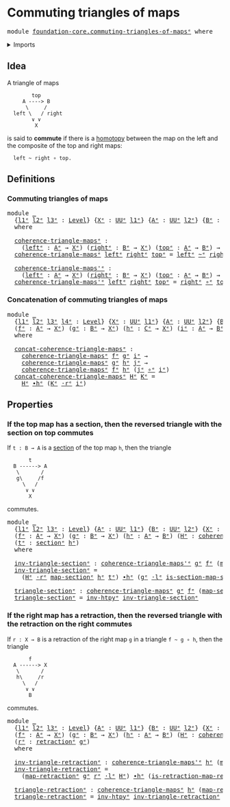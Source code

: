 # Commuting triangles of maps

<pre class="Agda"><a id="40" class="Keyword">module</a> <a id="47" href="foundation-core.commuting-triangles-of-maps%25E1%25B5%2589.html" class="Module">foundation-core.commuting-triangles-of-mapsᵉ</a> <a id="92" class="Keyword">where</a>
</pre>
<details><summary>Imports</summary>

<pre class="Agda"><a id="148" class="Keyword">open</a> <a id="153" class="Keyword">import</a> <a id="160" href="foundation.universe-levels%25E1%25B5%2589.html" class="Module">foundation.universe-levelsᵉ</a>
<a id="188" class="Keyword">open</a> <a id="193" class="Keyword">import</a> <a id="200" href="foundation.whiskering-homotopies-composition%25E1%25B5%2589.html" class="Module">foundation.whiskering-homotopies-compositionᵉ</a>

<a id="247" class="Keyword">open</a> <a id="252" class="Keyword">import</a> <a id="259" href="foundation-core.function-types%25E1%25B5%2589.html" class="Module">foundation-core.function-typesᵉ</a>
<a id="291" class="Keyword">open</a> <a id="296" class="Keyword">import</a> <a id="303" href="foundation-core.homotopies%25E1%25B5%2589.html" class="Module">foundation-core.homotopiesᵉ</a>
<a id="331" class="Keyword">open</a> <a id="336" class="Keyword">import</a> <a id="343" href="foundation-core.retractions%25E1%25B5%2589.html" class="Module">foundation-core.retractionsᵉ</a>
<a id="372" class="Keyword">open</a> <a id="377" class="Keyword">import</a> <a id="384" href="foundation-core.sections%25E1%25B5%2589.html" class="Module">foundation-core.sectionsᵉ</a>
</pre>
</details>

## Idea

A triangle of maps

```text
        top
     A ----> B
      \     /
  left \   / right
        ∨ ∨
         X
```

is said to **commute** if there is a [homotopy](foundation-core.homotopies.md)
between the map on the left and the composite of the top and right maps:

```text
  left ~ right ∘ top.
```

## Definitions

### Commuting triangles of maps

<pre class="Agda"><a id="797" class="Keyword">module</a> <a id="804" href="foundation-core.commuting-triangles-of-maps%25E1%25B5%2589.html#804" class="Module">_</a>
  <a id="808" class="Symbol">{</a><a id="809" href="foundation-core.commuting-triangles-of-maps%25E1%25B5%2589.html#809" class="Bound">l1ᵉ</a> <a id="813" href="foundation-core.commuting-triangles-of-maps%25E1%25B5%2589.html#813" class="Bound">l2ᵉ</a> <a id="817" href="foundation-core.commuting-triangles-of-maps%25E1%25B5%2589.html#817" class="Bound">l3ᵉ</a> <a id="821" class="Symbol">:</a> <a id="823" href="Agda.Primitive.html#742" class="Postulate">Level</a><a id="828" class="Symbol">}</a> <a id="830" class="Symbol">{</a><a id="831" href="foundation-core.commuting-triangles-of-maps%25E1%25B5%2589.html#831" class="Bound">Xᵉ</a> <a id="834" class="Symbol">:</a> <a id="836" href="Agda.Primitive.html#429" class="Primitive">UUᵉ</a> <a id="840" href="foundation-core.commuting-triangles-of-maps%25E1%25B5%2589.html#809" class="Bound">l1ᵉ</a><a id="843" class="Symbol">}</a> <a id="845" class="Symbol">{</a><a id="846" href="foundation-core.commuting-triangles-of-maps%25E1%25B5%2589.html#846" class="Bound">Aᵉ</a> <a id="849" class="Symbol">:</a> <a id="851" href="Agda.Primitive.html#429" class="Primitive">UUᵉ</a> <a id="855" href="foundation-core.commuting-triangles-of-maps%25E1%25B5%2589.html#813" class="Bound">l2ᵉ</a><a id="858" class="Symbol">}</a> <a id="860" class="Symbol">{</a><a id="861" href="foundation-core.commuting-triangles-of-maps%25E1%25B5%2589.html#861" class="Bound">Bᵉ</a> <a id="864" class="Symbol">:</a> <a id="866" href="Agda.Primitive.html#429" class="Primitive">UUᵉ</a> <a id="870" href="foundation-core.commuting-triangles-of-maps%25E1%25B5%2589.html#817" class="Bound">l3ᵉ</a><a id="873" class="Symbol">}</a>
  <a id="877" class="Keyword">where</a>

  <a id="886" href="foundation-core.commuting-triangles-of-maps%25E1%25B5%2589.html#886" class="Function">coherence-triangle-mapsᵉ</a> <a id="911" class="Symbol">:</a>
    <a id="917" class="Symbol">(</a><a id="918" href="foundation-core.commuting-triangles-of-maps%25E1%25B5%2589.html#918" class="Bound">leftᵉ</a> <a id="924" class="Symbol">:</a> <a id="926" href="foundation-core.commuting-triangles-of-maps%25E1%25B5%2589.html#846" class="Bound">Aᵉ</a> <a id="929" class="Symbol">→</a> <a id="931" href="foundation-core.commuting-triangles-of-maps%25E1%25B5%2589.html#831" class="Bound">Xᵉ</a><a id="933" class="Symbol">)</a> <a id="935" class="Symbol">(</a><a id="936" href="foundation-core.commuting-triangles-of-maps%25E1%25B5%2589.html#936" class="Bound">rightᵉ</a> <a id="943" class="Symbol">:</a> <a id="945" href="foundation-core.commuting-triangles-of-maps%25E1%25B5%2589.html#861" class="Bound">Bᵉ</a> <a id="948" class="Symbol">→</a> <a id="950" href="foundation-core.commuting-triangles-of-maps%25E1%25B5%2589.html#831" class="Bound">Xᵉ</a><a id="952" class="Symbol">)</a> <a id="954" class="Symbol">(</a><a id="955" href="foundation-core.commuting-triangles-of-maps%25E1%25B5%2589.html#955" class="Bound">topᵉ</a> <a id="960" class="Symbol">:</a> <a id="962" href="foundation-core.commuting-triangles-of-maps%25E1%25B5%2589.html#846" class="Bound">Aᵉ</a> <a id="965" class="Symbol">→</a> <a id="967" href="foundation-core.commuting-triangles-of-maps%25E1%25B5%2589.html#861" class="Bound">Bᵉ</a><a id="969" class="Symbol">)</a> <a id="971" class="Symbol">→</a> <a id="973" href="Agda.Primitive.html#429" class="Primitive">UUᵉ</a> <a id="977" class="Symbol">(</a><a id="978" href="foundation-core.commuting-triangles-of-maps%25E1%25B5%2589.html#809" class="Bound">l1ᵉ</a> <a id="982" href="Agda.Primitive.html#961" class="Primitive Operator">⊔</a> <a id="984" href="foundation-core.commuting-triangles-of-maps%25E1%25B5%2589.html#813" class="Bound">l2ᵉ</a><a id="987" class="Symbol">)</a>
  <a id="991" href="foundation-core.commuting-triangles-of-maps%25E1%25B5%2589.html#886" class="Function">coherence-triangle-mapsᵉ</a> <a id="1016" href="foundation-core.commuting-triangles-of-maps%25E1%25B5%2589.html#1016" class="Bound">leftᵉ</a> <a id="1022" href="foundation-core.commuting-triangles-of-maps%25E1%25B5%2589.html#1022" class="Bound">rightᵉ</a> <a id="1029" href="foundation-core.commuting-triangles-of-maps%25E1%25B5%2589.html#1029" class="Bound">topᵉ</a> <a id="1034" class="Symbol">=</a> <a id="1036" href="foundation-core.commuting-triangles-of-maps%25E1%25B5%2589.html#1016" class="Bound">leftᵉ</a> <a id="1042" href="foundation-core.homotopies%25E1%25B5%2589.html#2800" class="Function Operator">~ᵉ</a> <a id="1045" href="foundation-core.commuting-triangles-of-maps%25E1%25B5%2589.html#1022" class="Bound">rightᵉ</a> <a id="1052" href="foundation-core.function-types%25E1%25B5%2589.html#476" class="Function Operator">∘ᵉ</a> <a id="1055" href="foundation-core.commuting-triangles-of-maps%25E1%25B5%2589.html#1029" class="Bound">topᵉ</a>

  <a id="1063" href="foundation-core.commuting-triangles-of-maps%25E1%25B5%2589.html#1063" class="Function">coherence-triangle-maps&#39;ᵉ</a> <a id="1089" class="Symbol">:</a>
    <a id="1095" class="Symbol">(</a><a id="1096" href="foundation-core.commuting-triangles-of-maps%25E1%25B5%2589.html#1096" class="Bound">leftᵉ</a> <a id="1102" class="Symbol">:</a> <a id="1104" href="foundation-core.commuting-triangles-of-maps%25E1%25B5%2589.html#846" class="Bound">Aᵉ</a> <a id="1107" class="Symbol">→</a> <a id="1109" href="foundation-core.commuting-triangles-of-maps%25E1%25B5%2589.html#831" class="Bound">Xᵉ</a><a id="1111" class="Symbol">)</a> <a id="1113" class="Symbol">(</a><a id="1114" href="foundation-core.commuting-triangles-of-maps%25E1%25B5%2589.html#1114" class="Bound">rightᵉ</a> <a id="1121" class="Symbol">:</a> <a id="1123" href="foundation-core.commuting-triangles-of-maps%25E1%25B5%2589.html#861" class="Bound">Bᵉ</a> <a id="1126" class="Symbol">→</a> <a id="1128" href="foundation-core.commuting-triangles-of-maps%25E1%25B5%2589.html#831" class="Bound">Xᵉ</a><a id="1130" class="Symbol">)</a> <a id="1132" class="Symbol">(</a><a id="1133" href="foundation-core.commuting-triangles-of-maps%25E1%25B5%2589.html#1133" class="Bound">topᵉ</a> <a id="1138" class="Symbol">:</a> <a id="1140" href="foundation-core.commuting-triangles-of-maps%25E1%25B5%2589.html#846" class="Bound">Aᵉ</a> <a id="1143" class="Symbol">→</a> <a id="1145" href="foundation-core.commuting-triangles-of-maps%25E1%25B5%2589.html#861" class="Bound">Bᵉ</a><a id="1147" class="Symbol">)</a> <a id="1149" class="Symbol">→</a> <a id="1151" href="Agda.Primitive.html#429" class="Primitive">UUᵉ</a> <a id="1155" class="Symbol">(</a><a id="1156" href="foundation-core.commuting-triangles-of-maps%25E1%25B5%2589.html#809" class="Bound">l1ᵉ</a> <a id="1160" href="Agda.Primitive.html#961" class="Primitive Operator">⊔</a> <a id="1162" href="foundation-core.commuting-triangles-of-maps%25E1%25B5%2589.html#813" class="Bound">l2ᵉ</a><a id="1165" class="Symbol">)</a>
  <a id="1169" href="foundation-core.commuting-triangles-of-maps%25E1%25B5%2589.html#1063" class="Function">coherence-triangle-maps&#39;ᵉ</a> <a id="1195" href="foundation-core.commuting-triangles-of-maps%25E1%25B5%2589.html#1195" class="Bound">leftᵉ</a> <a id="1201" href="foundation-core.commuting-triangles-of-maps%25E1%25B5%2589.html#1201" class="Bound">rightᵉ</a> <a id="1208" href="foundation-core.commuting-triangles-of-maps%25E1%25B5%2589.html#1208" class="Bound">topᵉ</a> <a id="1213" class="Symbol">=</a> <a id="1215" href="foundation-core.commuting-triangles-of-maps%25E1%25B5%2589.html#1201" class="Bound">rightᵉ</a> <a id="1222" href="foundation-core.function-types%25E1%25B5%2589.html#476" class="Function Operator">∘ᵉ</a> <a id="1225" href="foundation-core.commuting-triangles-of-maps%25E1%25B5%2589.html#1208" class="Bound">topᵉ</a> <a id="1230" href="foundation-core.homotopies%25E1%25B5%2589.html#2800" class="Function Operator">~ᵉ</a> <a id="1233" href="foundation-core.commuting-triangles-of-maps%25E1%25B5%2589.html#1195" class="Bound">leftᵉ</a>
</pre>
### Concatenation of commuting triangles of maps

<pre class="Agda"><a id="1302" class="Keyword">module</a> <a id="1309" href="foundation-core.commuting-triangles-of-maps%25E1%25B5%2589.html#1309" class="Module">_</a>
  <a id="1313" class="Symbol">{</a><a id="1314" href="foundation-core.commuting-triangles-of-maps%25E1%25B5%2589.html#1314" class="Bound">l1ᵉ</a> <a id="1318" href="foundation-core.commuting-triangles-of-maps%25E1%25B5%2589.html#1318" class="Bound">l2ᵉ</a> <a id="1322" href="foundation-core.commuting-triangles-of-maps%25E1%25B5%2589.html#1322" class="Bound">l3ᵉ</a> <a id="1326" href="foundation-core.commuting-triangles-of-maps%25E1%25B5%2589.html#1326" class="Bound">l4ᵉ</a> <a id="1330" class="Symbol">:</a> <a id="1332" href="Agda.Primitive.html#742" class="Postulate">Level</a><a id="1337" class="Symbol">}</a> <a id="1339" class="Symbol">{</a><a id="1340" href="foundation-core.commuting-triangles-of-maps%25E1%25B5%2589.html#1340" class="Bound">Xᵉ</a> <a id="1343" class="Symbol">:</a> <a id="1345" href="Agda.Primitive.html#429" class="Primitive">UUᵉ</a> <a id="1349" href="foundation-core.commuting-triangles-of-maps%25E1%25B5%2589.html#1314" class="Bound">l1ᵉ</a><a id="1352" class="Symbol">}</a> <a id="1354" class="Symbol">{</a><a id="1355" href="foundation-core.commuting-triangles-of-maps%25E1%25B5%2589.html#1355" class="Bound">Aᵉ</a> <a id="1358" class="Symbol">:</a> <a id="1360" href="Agda.Primitive.html#429" class="Primitive">UUᵉ</a> <a id="1364" href="foundation-core.commuting-triangles-of-maps%25E1%25B5%2589.html#1318" class="Bound">l2ᵉ</a><a id="1367" class="Symbol">}</a> <a id="1369" class="Symbol">{</a><a id="1370" href="foundation-core.commuting-triangles-of-maps%25E1%25B5%2589.html#1370" class="Bound">Bᵉ</a> <a id="1373" class="Symbol">:</a> <a id="1375" href="Agda.Primitive.html#429" class="Primitive">UUᵉ</a> <a id="1379" href="foundation-core.commuting-triangles-of-maps%25E1%25B5%2589.html#1322" class="Bound">l3ᵉ</a><a id="1382" class="Symbol">}</a> <a id="1384" class="Symbol">{</a><a id="1385" href="foundation-core.commuting-triangles-of-maps%25E1%25B5%2589.html#1385" class="Bound">Cᵉ</a> <a id="1388" class="Symbol">:</a> <a id="1390" href="Agda.Primitive.html#429" class="Primitive">UUᵉ</a> <a id="1394" href="foundation-core.commuting-triangles-of-maps%25E1%25B5%2589.html#1326" class="Bound">l4ᵉ</a><a id="1397" class="Symbol">}</a>
  <a id="1401" class="Symbol">(</a><a id="1402" href="foundation-core.commuting-triangles-of-maps%25E1%25B5%2589.html#1402" class="Bound">fᵉ</a> <a id="1405" class="Symbol">:</a> <a id="1407" href="foundation-core.commuting-triangles-of-maps%25E1%25B5%2589.html#1355" class="Bound">Aᵉ</a> <a id="1410" class="Symbol">→</a> <a id="1412" href="foundation-core.commuting-triangles-of-maps%25E1%25B5%2589.html#1340" class="Bound">Xᵉ</a><a id="1414" class="Symbol">)</a> <a id="1416" class="Symbol">(</a><a id="1417" href="foundation-core.commuting-triangles-of-maps%25E1%25B5%2589.html#1417" class="Bound">gᵉ</a> <a id="1420" class="Symbol">:</a> <a id="1422" href="foundation-core.commuting-triangles-of-maps%25E1%25B5%2589.html#1370" class="Bound">Bᵉ</a> <a id="1425" class="Symbol">→</a> <a id="1427" href="foundation-core.commuting-triangles-of-maps%25E1%25B5%2589.html#1340" class="Bound">Xᵉ</a><a id="1429" class="Symbol">)</a> <a id="1431" class="Symbol">(</a><a id="1432" href="foundation-core.commuting-triangles-of-maps%25E1%25B5%2589.html#1432" class="Bound">hᵉ</a> <a id="1435" class="Symbol">:</a> <a id="1437" href="foundation-core.commuting-triangles-of-maps%25E1%25B5%2589.html#1385" class="Bound">Cᵉ</a> <a id="1440" class="Symbol">→</a> <a id="1442" href="foundation-core.commuting-triangles-of-maps%25E1%25B5%2589.html#1340" class="Bound">Xᵉ</a><a id="1444" class="Symbol">)</a> <a id="1446" class="Symbol">(</a><a id="1447" href="foundation-core.commuting-triangles-of-maps%25E1%25B5%2589.html#1447" class="Bound">iᵉ</a> <a id="1450" class="Symbol">:</a> <a id="1452" href="foundation-core.commuting-triangles-of-maps%25E1%25B5%2589.html#1355" class="Bound">Aᵉ</a> <a id="1455" class="Symbol">→</a> <a id="1457" href="foundation-core.commuting-triangles-of-maps%25E1%25B5%2589.html#1370" class="Bound">Bᵉ</a><a id="1459" class="Symbol">)</a> <a id="1461" class="Symbol">(</a><a id="1462" href="foundation-core.commuting-triangles-of-maps%25E1%25B5%2589.html#1462" class="Bound">jᵉ</a> <a id="1465" class="Symbol">:</a> <a id="1467" href="foundation-core.commuting-triangles-of-maps%25E1%25B5%2589.html#1370" class="Bound">Bᵉ</a> <a id="1470" class="Symbol">→</a> <a id="1472" href="foundation-core.commuting-triangles-of-maps%25E1%25B5%2589.html#1385" class="Bound">Cᵉ</a><a id="1474" class="Symbol">)</a>
  <a id="1478" class="Keyword">where</a>

  <a id="1487" href="foundation-core.commuting-triangles-of-maps%25E1%25B5%2589.html#1487" class="Function">concat-coherence-triangle-mapsᵉ</a> <a id="1519" class="Symbol">:</a>
    <a id="1525" href="foundation-core.commuting-triangles-of-maps%25E1%25B5%2589.html#886" class="Function">coherence-triangle-mapsᵉ</a> <a id="1550" href="foundation-core.commuting-triangles-of-maps%25E1%25B5%2589.html#1402" class="Bound">fᵉ</a> <a id="1553" href="foundation-core.commuting-triangles-of-maps%25E1%25B5%2589.html#1417" class="Bound">gᵉ</a> <a id="1556" href="foundation-core.commuting-triangles-of-maps%25E1%25B5%2589.html#1447" class="Bound">iᵉ</a> <a id="1559" class="Symbol">→</a>
    <a id="1565" href="foundation-core.commuting-triangles-of-maps%25E1%25B5%2589.html#886" class="Function">coherence-triangle-mapsᵉ</a> <a id="1590" href="foundation-core.commuting-triangles-of-maps%25E1%25B5%2589.html#1417" class="Bound">gᵉ</a> <a id="1593" href="foundation-core.commuting-triangles-of-maps%25E1%25B5%2589.html#1432" class="Bound">hᵉ</a> <a id="1596" href="foundation-core.commuting-triangles-of-maps%25E1%25B5%2589.html#1462" class="Bound">jᵉ</a> <a id="1599" class="Symbol">→</a>
    <a id="1605" href="foundation-core.commuting-triangles-of-maps%25E1%25B5%2589.html#886" class="Function">coherence-triangle-mapsᵉ</a> <a id="1630" href="foundation-core.commuting-triangles-of-maps%25E1%25B5%2589.html#1402" class="Bound">fᵉ</a> <a id="1633" href="foundation-core.commuting-triangles-of-maps%25E1%25B5%2589.html#1432" class="Bound">hᵉ</a> <a id="1636" class="Symbol">(</a><a id="1637" href="foundation-core.commuting-triangles-of-maps%25E1%25B5%2589.html#1462" class="Bound">jᵉ</a> <a id="1640" href="foundation-core.function-types%25E1%25B5%2589.html#476" class="Function Operator">∘ᵉ</a> <a id="1643" href="foundation-core.commuting-triangles-of-maps%25E1%25B5%2589.html#1447" class="Bound">iᵉ</a><a id="1645" class="Symbol">)</a>
  <a id="1649" href="foundation-core.commuting-triangles-of-maps%25E1%25B5%2589.html#1487" class="Function">concat-coherence-triangle-mapsᵉ</a> <a id="1681" href="foundation-core.commuting-triangles-of-maps%25E1%25B5%2589.html#1681" class="Bound">Hᵉ</a> <a id="1684" href="foundation-core.commuting-triangles-of-maps%25E1%25B5%2589.html#1684" class="Bound">Kᵉ</a> <a id="1687" class="Symbol">=</a>
    <a id="1693" href="foundation-core.commuting-triangles-of-maps%25E1%25B5%2589.html#1681" class="Bound">Hᵉ</a> <a id="1696" href="foundation-core.homotopies%25E1%25B5%2589.html#3445" class="Function Operator">∙hᵉ</a> <a id="1700" class="Symbol">(</a><a id="1701" href="foundation-core.commuting-triangles-of-maps%25E1%25B5%2589.html#1684" class="Bound">Kᵉ</a> <a id="1704" href="foundation.whiskering-homotopies-composition%25E1%25B5%2589.html#2836" class="Function Operator">·rᵉ</a> <a id="1708" href="foundation-core.commuting-triangles-of-maps%25E1%25B5%2589.html#1447" class="Bound">iᵉ</a><a id="1710" class="Symbol">)</a>
</pre>
## Properties

### If the top map has a section, then the reversed triangle with the section on top commutes

If `t : B → A` is a [section](foundation-core.sections.md) of the top map `h`,
then the triangle

```text
       t
  B ------> A
   \       /
   g\     /f
     \   /
      ∨ ∨
       X
```

commutes.

<pre class="Agda"><a id="2036" class="Keyword">module</a> <a id="2043" href="foundation-core.commuting-triangles-of-maps%25E1%25B5%2589.html#2043" class="Module">_</a>
  <a id="2047" class="Symbol">{</a><a id="2048" href="foundation-core.commuting-triangles-of-maps%25E1%25B5%2589.html#2048" class="Bound">l1ᵉ</a> <a id="2052" href="foundation-core.commuting-triangles-of-maps%25E1%25B5%2589.html#2052" class="Bound">l2ᵉ</a> <a id="2056" href="foundation-core.commuting-triangles-of-maps%25E1%25B5%2589.html#2056" class="Bound">l3ᵉ</a> <a id="2060" class="Symbol">:</a> <a id="2062" href="Agda.Primitive.html#742" class="Postulate">Level</a><a id="2067" class="Symbol">}</a> <a id="2069" class="Symbol">{</a><a id="2070" href="foundation-core.commuting-triangles-of-maps%25E1%25B5%2589.html#2070" class="Bound">Aᵉ</a> <a id="2073" class="Symbol">:</a> <a id="2075" href="Agda.Primitive.html#429" class="Primitive">UUᵉ</a> <a id="2079" href="foundation-core.commuting-triangles-of-maps%25E1%25B5%2589.html#2048" class="Bound">l1ᵉ</a><a id="2082" class="Symbol">}</a> <a id="2084" class="Symbol">{</a><a id="2085" href="foundation-core.commuting-triangles-of-maps%25E1%25B5%2589.html#2085" class="Bound">Bᵉ</a> <a id="2088" class="Symbol">:</a> <a id="2090" href="Agda.Primitive.html#429" class="Primitive">UUᵉ</a> <a id="2094" href="foundation-core.commuting-triangles-of-maps%25E1%25B5%2589.html#2052" class="Bound">l2ᵉ</a><a id="2097" class="Symbol">}</a> <a id="2099" class="Symbol">{</a><a id="2100" href="foundation-core.commuting-triangles-of-maps%25E1%25B5%2589.html#2100" class="Bound">Xᵉ</a> <a id="2103" class="Symbol">:</a> <a id="2105" href="Agda.Primitive.html#429" class="Primitive">UUᵉ</a> <a id="2109" href="foundation-core.commuting-triangles-of-maps%25E1%25B5%2589.html#2056" class="Bound">l3ᵉ</a><a id="2112" class="Symbol">}</a>
  <a id="2116" class="Symbol">(</a><a id="2117" href="foundation-core.commuting-triangles-of-maps%25E1%25B5%2589.html#2117" class="Bound">fᵉ</a> <a id="2120" class="Symbol">:</a> <a id="2122" href="foundation-core.commuting-triangles-of-maps%25E1%25B5%2589.html#2070" class="Bound">Aᵉ</a> <a id="2125" class="Symbol">→</a> <a id="2127" href="foundation-core.commuting-triangles-of-maps%25E1%25B5%2589.html#2100" class="Bound">Xᵉ</a><a id="2129" class="Symbol">)</a> <a id="2131" class="Symbol">(</a><a id="2132" href="foundation-core.commuting-triangles-of-maps%25E1%25B5%2589.html#2132" class="Bound">gᵉ</a> <a id="2135" class="Symbol">:</a> <a id="2137" href="foundation-core.commuting-triangles-of-maps%25E1%25B5%2589.html#2085" class="Bound">Bᵉ</a> <a id="2140" class="Symbol">→</a> <a id="2142" href="foundation-core.commuting-triangles-of-maps%25E1%25B5%2589.html#2100" class="Bound">Xᵉ</a><a id="2144" class="Symbol">)</a> <a id="2146" class="Symbol">(</a><a id="2147" href="foundation-core.commuting-triangles-of-maps%25E1%25B5%2589.html#2147" class="Bound">hᵉ</a> <a id="2150" class="Symbol">:</a> <a id="2152" href="foundation-core.commuting-triangles-of-maps%25E1%25B5%2589.html#2070" class="Bound">Aᵉ</a> <a id="2155" class="Symbol">→</a> <a id="2157" href="foundation-core.commuting-triangles-of-maps%25E1%25B5%2589.html#2085" class="Bound">Bᵉ</a><a id="2159" class="Symbol">)</a> <a id="2161" class="Symbol">(</a><a id="2162" href="foundation-core.commuting-triangles-of-maps%25E1%25B5%2589.html#2162" class="Bound">Hᵉ</a> <a id="2165" class="Symbol">:</a> <a id="2167" href="foundation-core.commuting-triangles-of-maps%25E1%25B5%2589.html#886" class="Function">coherence-triangle-mapsᵉ</a> <a id="2192" href="foundation-core.commuting-triangles-of-maps%25E1%25B5%2589.html#2117" class="Bound">fᵉ</a> <a id="2195" href="foundation-core.commuting-triangles-of-maps%25E1%25B5%2589.html#2132" class="Bound">gᵉ</a> <a id="2198" href="foundation-core.commuting-triangles-of-maps%25E1%25B5%2589.html#2147" class="Bound">hᵉ</a><a id="2200" class="Symbol">)</a>
  <a id="2204" class="Symbol">(</a><a id="2205" href="foundation-core.commuting-triangles-of-maps%25E1%25B5%2589.html#2205" class="Bound">tᵉ</a> <a id="2208" class="Symbol">:</a> <a id="2210" href="foundation-core.sections%25E1%25B5%2589.html#1413" class="Function">sectionᵉ</a> <a id="2219" href="foundation-core.commuting-triangles-of-maps%25E1%25B5%2589.html#2147" class="Bound">hᵉ</a><a id="2221" class="Symbol">)</a>
  <a id="2225" class="Keyword">where</a>

  <a id="2234" href="foundation-core.commuting-triangles-of-maps%25E1%25B5%2589.html#2234" class="Function">inv-triangle-sectionᵉ</a> <a id="2256" class="Symbol">:</a> <a id="2258" href="foundation-core.commuting-triangles-of-maps%25E1%25B5%2589.html#1063" class="Function">coherence-triangle-maps&#39;ᵉ</a> <a id="2284" href="foundation-core.commuting-triangles-of-maps%25E1%25B5%2589.html#2132" class="Bound">gᵉ</a> <a id="2287" href="foundation-core.commuting-triangles-of-maps%25E1%25B5%2589.html#2117" class="Bound">fᵉ</a> <a id="2290" class="Symbol">(</a><a id="2291" href="foundation-core.sections%25E1%25B5%2589.html#1486" class="Function">map-sectionᵉ</a> <a id="2304" href="foundation-core.commuting-triangles-of-maps%25E1%25B5%2589.html#2147" class="Bound">hᵉ</a> <a id="2307" href="foundation-core.commuting-triangles-of-maps%25E1%25B5%2589.html#2205" class="Bound">tᵉ</a><a id="2309" class="Symbol">)</a>
  <a id="2313" href="foundation-core.commuting-triangles-of-maps%25E1%25B5%2589.html#2234" class="Function">inv-triangle-sectionᵉ</a> <a id="2335" class="Symbol">=</a>
    <a id="2341" class="Symbol">(</a><a id="2342" href="foundation-core.commuting-triangles-of-maps%25E1%25B5%2589.html#2162" class="Bound">Hᵉ</a> <a id="2345" href="foundation.whiskering-homotopies-composition%25E1%25B5%2589.html#2836" class="Function Operator">·rᵉ</a> <a id="2349" href="foundation-core.sections%25E1%25B5%2589.html#1486" class="Function">map-sectionᵉ</a> <a id="2362" href="foundation-core.commuting-triangles-of-maps%25E1%25B5%2589.html#2147" class="Bound">hᵉ</a> <a id="2365" href="foundation-core.commuting-triangles-of-maps%25E1%25B5%2589.html#2205" class="Bound">tᵉ</a><a id="2367" class="Symbol">)</a> <a id="2369" href="foundation-core.homotopies%25E1%25B5%2589.html#3445" class="Function Operator">∙hᵉ</a> <a id="2373" class="Symbol">(</a><a id="2374" href="foundation-core.commuting-triangles-of-maps%25E1%25B5%2589.html#2132" class="Bound">gᵉ</a> <a id="2377" href="foundation.whiskering-homotopies-composition%25E1%25B5%2589.html#2417" class="Function Operator">·lᵉ</a> <a id="2381" href="foundation-core.sections%25E1%25B5%2589.html#1545" class="Function">is-section-map-sectionᵉ</a> <a id="2405" href="foundation-core.commuting-triangles-of-maps%25E1%25B5%2589.html#2147" class="Bound">hᵉ</a> <a id="2408" href="foundation-core.commuting-triangles-of-maps%25E1%25B5%2589.html#2205" class="Bound">tᵉ</a><a id="2410" class="Symbol">)</a>

  <a id="2415" href="foundation-core.commuting-triangles-of-maps%25E1%25B5%2589.html#2415" class="Function">triangle-sectionᵉ</a> <a id="2433" class="Symbol">:</a> <a id="2435" href="foundation-core.commuting-triangles-of-maps%25E1%25B5%2589.html#886" class="Function">coherence-triangle-mapsᵉ</a> <a id="2460" href="foundation-core.commuting-triangles-of-maps%25E1%25B5%2589.html#2132" class="Bound">gᵉ</a> <a id="2463" href="foundation-core.commuting-triangles-of-maps%25E1%25B5%2589.html#2117" class="Bound">fᵉ</a> <a id="2466" class="Symbol">(</a><a id="2467" href="foundation-core.sections%25E1%25B5%2589.html#1486" class="Function">map-sectionᵉ</a> <a id="2480" href="foundation-core.commuting-triangles-of-maps%25E1%25B5%2589.html#2147" class="Bound">hᵉ</a> <a id="2483" href="foundation-core.commuting-triangles-of-maps%25E1%25B5%2589.html#2205" class="Bound">tᵉ</a><a id="2485" class="Symbol">)</a>
  <a id="2489" href="foundation-core.commuting-triangles-of-maps%25E1%25B5%2589.html#2415" class="Function">triangle-sectionᵉ</a> <a id="2507" class="Symbol">=</a> <a id="2509" href="foundation-core.homotopies%25E1%25B5%2589.html#3214" class="Function">inv-htpyᵉ</a> <a id="2519" href="foundation-core.commuting-triangles-of-maps%25E1%25B5%2589.html#2234" class="Function">inv-triangle-sectionᵉ</a>
</pre>
### If the right map has a retraction, then the reversed triangle with the retraction on the right commutes

If `r : X → B` is a retraction of the right map `g` in a triangle `f ~ g ∘ h`,
then the triangle

```text
       f
  A ------> X
   \       /
   h\     /r
     \   /
      ∨ ∨
       B
```

commutes.

<pre class="Agda"><a id="2864" class="Keyword">module</a> <a id="2871" href="foundation-core.commuting-triangles-of-maps%25E1%25B5%2589.html#2871" class="Module">_</a>
  <a id="2875" class="Symbol">{</a><a id="2876" href="foundation-core.commuting-triangles-of-maps%25E1%25B5%2589.html#2876" class="Bound">l1ᵉ</a> <a id="2880" href="foundation-core.commuting-triangles-of-maps%25E1%25B5%2589.html#2880" class="Bound">l2ᵉ</a> <a id="2884" href="foundation-core.commuting-triangles-of-maps%25E1%25B5%2589.html#2884" class="Bound">l3ᵉ</a> <a id="2888" class="Symbol">:</a> <a id="2890" href="Agda.Primitive.html#742" class="Postulate">Level</a><a id="2895" class="Symbol">}</a> <a id="2897" class="Symbol">{</a><a id="2898" href="foundation-core.commuting-triangles-of-maps%25E1%25B5%2589.html#2898" class="Bound">Aᵉ</a> <a id="2901" class="Symbol">:</a> <a id="2903" href="Agda.Primitive.html#429" class="Primitive">UUᵉ</a> <a id="2907" href="foundation-core.commuting-triangles-of-maps%25E1%25B5%2589.html#2876" class="Bound">l1ᵉ</a><a id="2910" class="Symbol">}</a> <a id="2912" class="Symbol">{</a><a id="2913" href="foundation-core.commuting-triangles-of-maps%25E1%25B5%2589.html#2913" class="Bound">Bᵉ</a> <a id="2916" class="Symbol">:</a> <a id="2918" href="Agda.Primitive.html#429" class="Primitive">UUᵉ</a> <a id="2922" href="foundation-core.commuting-triangles-of-maps%25E1%25B5%2589.html#2880" class="Bound">l2ᵉ</a><a id="2925" class="Symbol">}</a> <a id="2927" class="Symbol">{</a><a id="2928" href="foundation-core.commuting-triangles-of-maps%25E1%25B5%2589.html#2928" class="Bound">Xᵉ</a> <a id="2931" class="Symbol">:</a> <a id="2933" href="Agda.Primitive.html#429" class="Primitive">UUᵉ</a> <a id="2937" href="foundation-core.commuting-triangles-of-maps%25E1%25B5%2589.html#2884" class="Bound">l3ᵉ</a><a id="2940" class="Symbol">}</a>
  <a id="2944" class="Symbol">(</a><a id="2945" href="foundation-core.commuting-triangles-of-maps%25E1%25B5%2589.html#2945" class="Bound">fᵉ</a> <a id="2948" class="Symbol">:</a> <a id="2950" href="foundation-core.commuting-triangles-of-maps%25E1%25B5%2589.html#2898" class="Bound">Aᵉ</a> <a id="2953" class="Symbol">→</a> <a id="2955" href="foundation-core.commuting-triangles-of-maps%25E1%25B5%2589.html#2928" class="Bound">Xᵉ</a><a id="2957" class="Symbol">)</a> <a id="2959" class="Symbol">(</a><a id="2960" href="foundation-core.commuting-triangles-of-maps%25E1%25B5%2589.html#2960" class="Bound">gᵉ</a> <a id="2963" class="Symbol">:</a> <a id="2965" href="foundation-core.commuting-triangles-of-maps%25E1%25B5%2589.html#2913" class="Bound">Bᵉ</a> <a id="2968" class="Symbol">→</a> <a id="2970" href="foundation-core.commuting-triangles-of-maps%25E1%25B5%2589.html#2928" class="Bound">Xᵉ</a><a id="2972" class="Symbol">)</a> <a id="2974" class="Symbol">(</a><a id="2975" href="foundation-core.commuting-triangles-of-maps%25E1%25B5%2589.html#2975" class="Bound">hᵉ</a> <a id="2978" class="Symbol">:</a> <a id="2980" href="foundation-core.commuting-triangles-of-maps%25E1%25B5%2589.html#2898" class="Bound">Aᵉ</a> <a id="2983" class="Symbol">→</a> <a id="2985" href="foundation-core.commuting-triangles-of-maps%25E1%25B5%2589.html#2913" class="Bound">Bᵉ</a><a id="2987" class="Symbol">)</a> <a id="2989" class="Symbol">(</a><a id="2990" href="foundation-core.commuting-triangles-of-maps%25E1%25B5%2589.html#2990" class="Bound">Hᵉ</a> <a id="2993" class="Symbol">:</a> <a id="2995" href="foundation-core.commuting-triangles-of-maps%25E1%25B5%2589.html#886" class="Function">coherence-triangle-mapsᵉ</a> <a id="3020" href="foundation-core.commuting-triangles-of-maps%25E1%25B5%2589.html#2945" class="Bound">fᵉ</a> <a id="3023" href="foundation-core.commuting-triangles-of-maps%25E1%25B5%2589.html#2960" class="Bound">gᵉ</a> <a id="3026" href="foundation-core.commuting-triangles-of-maps%25E1%25B5%2589.html#2975" class="Bound">hᵉ</a><a id="3028" class="Symbol">)</a>
  <a id="3032" class="Symbol">(</a><a id="3033" href="foundation-core.commuting-triangles-of-maps%25E1%25B5%2589.html#3033" class="Bound">rᵉ</a> <a id="3036" class="Symbol">:</a> <a id="3038" href="foundation-core.retractions%25E1%25B5%2589.html#907" class="Function">retractionᵉ</a> <a id="3050" href="foundation-core.commuting-triangles-of-maps%25E1%25B5%2589.html#2960" class="Bound">gᵉ</a><a id="3052" class="Symbol">)</a>
  <a id="3056" class="Keyword">where</a>

  <a id="3065" href="foundation-core.commuting-triangles-of-maps%25E1%25B5%2589.html#3065" class="Function">inv-triangle-retractionᵉ</a> <a id="3090" class="Symbol">:</a> <a id="3092" href="foundation-core.commuting-triangles-of-maps%25E1%25B5%2589.html#1063" class="Function">coherence-triangle-maps&#39;ᵉ</a> <a id="3118" href="foundation-core.commuting-triangles-of-maps%25E1%25B5%2589.html#2975" class="Bound">hᵉ</a> <a id="3121" class="Symbol">(</a><a id="3122" href="foundation-core.retractions%25E1%25B5%2589.html#1009" class="Function">map-retractionᵉ</a> <a id="3138" href="foundation-core.commuting-triangles-of-maps%25E1%25B5%2589.html#2960" class="Bound">gᵉ</a> <a id="3141" href="foundation-core.commuting-triangles-of-maps%25E1%25B5%2589.html#3033" class="Bound">rᵉ</a><a id="3143" class="Symbol">)</a> <a id="3145" href="foundation-core.commuting-triangles-of-maps%25E1%25B5%2589.html#2945" class="Bound">fᵉ</a>
  <a id="3150" href="foundation-core.commuting-triangles-of-maps%25E1%25B5%2589.html#3065" class="Function">inv-triangle-retractionᵉ</a> <a id="3175" class="Symbol">=</a>
    <a id="3181" class="Symbol">(</a><a id="3182" href="foundation-core.retractions%25E1%25B5%2589.html#1009" class="Function">map-retractionᵉ</a> <a id="3198" href="foundation-core.commuting-triangles-of-maps%25E1%25B5%2589.html#2960" class="Bound">gᵉ</a> <a id="3201" href="foundation-core.commuting-triangles-of-maps%25E1%25B5%2589.html#3033" class="Bound">rᵉ</a> <a id="3204" href="foundation.whiskering-homotopies-composition%25E1%25B5%2589.html#2417" class="Function Operator">·lᵉ</a> <a id="3208" href="foundation-core.commuting-triangles-of-maps%25E1%25B5%2589.html#2990" class="Bound">Hᵉ</a><a id="3210" class="Symbol">)</a> <a id="3212" href="foundation-core.homotopies%25E1%25B5%2589.html#3445" class="Function Operator">∙hᵉ</a> <a id="3216" class="Symbol">(</a><a id="3217" href="foundation-core.retractions%25E1%25B5%2589.html#1100" class="Function">is-retraction-map-retractionᵉ</a> <a id="3247" href="foundation-core.commuting-triangles-of-maps%25E1%25B5%2589.html#2960" class="Bound">gᵉ</a> <a id="3250" href="foundation-core.commuting-triangles-of-maps%25E1%25B5%2589.html#3033" class="Bound">rᵉ</a> <a id="3253" href="foundation.whiskering-homotopies-composition%25E1%25B5%2589.html#2836" class="Function Operator">·rᵉ</a> <a id="3257" href="foundation-core.commuting-triangles-of-maps%25E1%25B5%2589.html#2975" class="Bound">hᵉ</a><a id="3259" class="Symbol">)</a>

  <a id="3264" href="foundation-core.commuting-triangles-of-maps%25E1%25B5%2589.html#3264" class="Function">triangle-retractionᵉ</a> <a id="3285" class="Symbol">:</a> <a id="3287" href="foundation-core.commuting-triangles-of-maps%25E1%25B5%2589.html#886" class="Function">coherence-triangle-mapsᵉ</a> <a id="3312" href="foundation-core.commuting-triangles-of-maps%25E1%25B5%2589.html#2975" class="Bound">hᵉ</a> <a id="3315" class="Symbol">(</a><a id="3316" href="foundation-core.retractions%25E1%25B5%2589.html#1009" class="Function">map-retractionᵉ</a> <a id="3332" href="foundation-core.commuting-triangles-of-maps%25E1%25B5%2589.html#2960" class="Bound">gᵉ</a> <a id="3335" href="foundation-core.commuting-triangles-of-maps%25E1%25B5%2589.html#3033" class="Bound">rᵉ</a><a id="3337" class="Symbol">)</a> <a id="3339" href="foundation-core.commuting-triangles-of-maps%25E1%25B5%2589.html#2945" class="Bound">fᵉ</a>
  <a id="3344" href="foundation-core.commuting-triangles-of-maps%25E1%25B5%2589.html#3264" class="Function">triangle-retractionᵉ</a> <a id="3365" class="Symbol">=</a> <a id="3367" href="foundation-core.homotopies%25E1%25B5%2589.html#3214" class="Function">inv-htpyᵉ</a> <a id="3377" href="foundation-core.commuting-triangles-of-maps%25E1%25B5%2589.html#3065" class="Function">inv-triangle-retractionᵉ</a>
</pre>